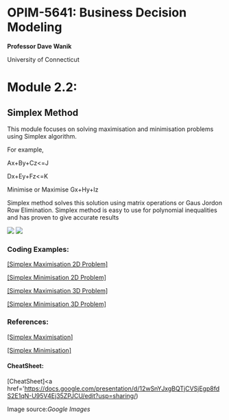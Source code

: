 # OPIM-5641: Business Decision Modeling

 **Professor Dave Wanik** 
 
  University of Connecticut

# **Module 2.2:** 

## Simplex Method

This module focuses on solving maximisation and minimisation problems using Simplex algorithm. 

For example, 
 

Ax+By+Cz<=J

Dx+Ey+Fz<=K

Minimise or Maximise Gx+Hy+Iz

Simplex method solves this solution using matrix operations or Gaus Jordon Row Elimination.
Simplex method is easy to use for polynomial inequalities and has proven to give accurate results

<image src='https://www.mathstools.com/images/maths/samples/png/iterations.png'>
 
<image src='http://math.uww.edu/~mcfarlat/images/s-prob3.gif'>
 
### Coding Examples:
<p>
<a href='https://colab.research.google.com/drive/1FKw4bmpgcQQBwchK_6HT-GveHMnijYGo?usp=sharing/'>[Simplex Maximisation 2D Problem]</a>
 
<a href='https://colab.research.google.com/drive/1g9qYdpKHscgSqvZLijNL5xOwTR6yBBEx?usp=sharing/'>[Simplex Minimisation 2D Problem]</a>
 
<a href='https://colab.research.google.com/drive/1jVvUQBEk_2fhMpwVVqRv6kiLRWwv2csf?usp=sharing/'>[Simplex Maximisation 3D Problem]</a>
 
<a href='https://colab.research.google.com/drive/1Ed0O4G8teXT1NPQ7ySF4Pu3UeHIe3QeZ?usp=sharing/'>[Simplex Minimisation 3D Problem]</a>
 
 </p>
 
### References:
<p>
<a href='https://drive.google.com/file/d/1lj2tuPrf1dG7z4oOwOHiqO0N2wJboQH7/view?usp=sharing/'>[Simplex Maximisation]</a>
 
<a href='https://drive.google.com/file/d/1WFAVcptD2pbAmrhMmCHw7DtPDUTczBje/view?usp=sharing/'>[Simplex Minimisation]</a>
 
 </p>
 
#### CheatSheet: 

[CheatSheet]<a href='https://docs.google.com/presentation/d/12wSnYJxgBQTjCVSjEgp8fdS2E1qN-U95V4Ej35ZPJCU/edit?usp=sharing/)
  
Image source:*Google Images*
 
